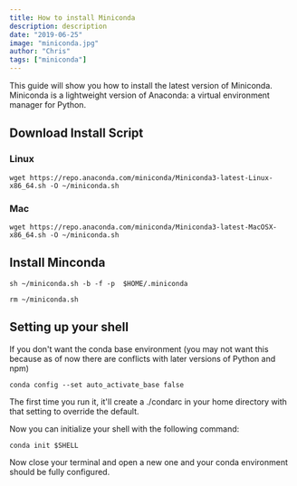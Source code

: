 ```yaml
---
title: How to install Miniconda
description: description
date: "2019-06-25"
image: "miniconda.jpg"
author: "Chris"
tags: ["miniconda"]
---
```


This guide will show you how to install the latest version of Miniconda. Miniconda is a lightweight version of Anaconda: a virtual environment manager for Python.

## Download Install Script

### Linux

```
wget https://repo.anaconda.com/miniconda/Miniconda3-latest-Linux-x86_64.sh -O ~/miniconda.sh
```

### Mac

```
wget https://repo.anaconda.com/miniconda/Miniconda3-latest-MacOSX-x86_64.sh -O ~/miniconda.sh
```

## Install Minconda

```
sh ~/miniconda.sh -b -f -p  $HOME/.miniconda

rm ~/miniconda.sh
```

## Setting up your shell

If you don't want the conda base environment (you may not want this because as of now there are conflicts with later versions of Python and npm)

```
conda config --set auto_activate_base false
```

The first time you run it, it'll create a ./condarc in your home directory with that setting to override the default.

Now you can initialize your shell with the following command:

```
conda init $SHELL
```

Now close your terminal and open a new one and your conda environment should be fully configured.
